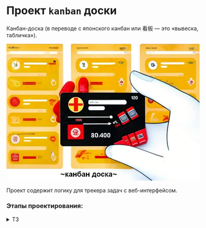 # Проект `kanban` доски
Канбан-доска (в переводе с японского канбан или 看板 — это «вывеска, табличка»). 

![img](canban.png)

Проект содержит логику для трекера задач с веб-интерфейсом. 

### Этапы проектирования:
<details> <summary> ТЗ </summary> 
<details> <summary>java-kanban-sprint8-hw - последний спринт по Трекеру задач </summary> 

### Задание спринта.

#### Трекер задач

Как системы контроля версий помогают команде работать с общим кодом, так и трекеры задач
позволяют эффективно организовать совместную работу над задачами. Вам предстоит написать
бэкенд для такого трекера. В итоге должна получиться программа, отвечающая за формирование
модели данных для этой страницы:
![img](img/Untitled-120_1696414230.png)

        💡 Пользователь не будет видеть консоль вашего приложения. Поэтому нужно сделать так, чтобы 
           методы не просто печатали что-то в консоль, но и возвращали объекты нужных типов.
           Вы можете добавить консольный вывод для самопроверки в класcе Main, но на работу методов он 
           влиять не должен.

<details> <summary> Предыдущие ТЗ </summary>  

Нужно усовершенствовать приложение "Трекер задач" из ТЗ для 3, 4, 5, 6 ,7 спринта (ветки: java-kanban-sprint3/4/5/6/7
-hw).

<details> <summary> Задания 3, 4, 5, 6, 7 cпринта </summary> 
<details> <summary> ТЗ 3-го спринта </summary>  

Нужно написать приложение "Трекер задач" с консольным управлением.

### Типы задач

1. Task - задачи без подзадач;
2. Epic - задачи с подзадачами;
3. SubTask - задачи входящие в epic.

### Свойства задач

У каждой задачи есть статус, отображающий её прогресс:

1. NEW — задача только создана, но к её выполнению ещё не приступили.
2. IN_PROCESS — над задачей ведётся работа.
3. DONE — задача выполнена.

Для каждой подзадачи известно, в рамках какого эпика она выполняется.   
Каждый эпик знает, какие подзадачи в него входят.   
Завершение всех подзадач эпика считается завершением эпика.

Трекер, через консоль, позволяет добавлять, удалять, обновлять вести учет всех перечисленных
типов задач.

### Идентификатор задачи

У каждого типа задач есть идентификатор. Это целое число, уникальное для всех типов задач.
По нему мы находим,
обновляем, удаляем задачи. При создании задачи менеджер присваивает ей новый идентификатор.
Подсказка: как создавать идентификаторы.

### Менеджер

Кроме классов для описания задач, вам нужно реализовать класс для объекта-менеджера. Он будет запускаться на старте
программы и управлять всеми задачами. В нём должны быть реализованы следующие функции:

1. Возможность хранить задачи всех типов. Для этого вам нужно выбрать подходящую коллекцию.
2. Методы для каждого из типа задач(Задача/Эпик/Подзадача):

* a. Получение списка всех задач.
* b. Удаление всех задач.
* c. Получение по идентификатору.
* d. Создание. Сам объект должен передаваться в качестве параметра.
* e. Обновление. Новая версия объекта с верным идентификатором передаётся в виде параметра.
* f. Удаление по идентификатору.

3. Дополнительные методы:

* a. Получение списка всех подзадач определённого эпика.

4. Управление статусами осуществляется по следующему правилу:

* a. Менеджер сам не выбирает статус для задачи. Информация о нём приходит менеджеру вместе с информацией о самой
  задаче.
  По этим данным в одних случаях он будет сохранять статус, в других будет рассчитывать.

    * b. Для эпиков:

  если у эпика нет подзадач или все они имеют статус NEW, то статус должен быть NEW.
  если все подзадачи имеют статус DONE, то и эпик считается завершённым — со статусом DONE.
  во всех остальных случаях статус должен быть IN_PROGRESS.

### Хранение задач

Итак, вам нужно:

1. Получать задачи по идентификатору
2. Выводить списки задач разных типов

Один из способов организовать такое хранение — это присвоить соответствие между идентификатором и задачей при помощи
HashMap. Поскольку идентификатор не может повторяться (иначе он не был бы идентификатором), такой подход позволит
быстро получать задачу.
Чтобы получать разные типы задач, вы можете создать три HashMap по одной на каждый из видов задач.

### Обновление данных

При обновлении можете считать, что на вход подаётся новый объект, который должен полностью заменить старый. К
примеру, метод для обновления эпика может принимать эпик в качестве входных данных public void updateTask(Task task).
Если вы храните эпики в HashMap, где ключами являются идентификаторы, то обновление — это запись нового эпика
tasks.put(task.getId(), task)).

### Обновление статуса задачи

Фраза «информация приходит вместе с информацией по задаче» означает, что не существует отдельного метода, который
занимался бы только обновлением статуса задачи. Вместо этого статус задачи обновляется вместе с полным обновлением
задачи.

### Обновление эпиков

Из описания задачи видно, что эпик не управляет своим статусом самостоятельно. Это значит:

1. Пользователь не должен иметь возможности поменять статус эпика самостоятельно
2. Когда меняется статус любой подзадачи в эпике, вам необходимо проверить, что статус эпика изменится соответствующим
   образом. При этом изменение статуса эпика может и не произойти, если в нём, к примеру, всё ещё есть незакрытые
   задачи.

</details>

<details> <summary> ТЗ 4-го спринта </summary>  

Нужно усовершенствовать приложение "Трекер задач" из ТЗ для третьего спринта (ветка: java-kanban-sprint3-hw).

### Менеджер теперь интерфейс

1. Класс TaskManager должен стать интерфейсом. В нём нужно собрать список методов, которые должны быть у любого
   объекта-менеджера. Вспомогательные методы, если вы их создавали, переносить в интерфейс не нужно.
2. Созданный ранее класс менеджера нужно переименовать в InMemoryTaskManager. Именно то, что менеджер хранит всю
   информацию в оперативной памяти, и есть его главное свойство, позволяющее эффективно управлять задачами. Внутри
   класса должна остаться реализация методов. При этом важно не забыть имплементировать TaskManager, ведь в Java класс
   должен явно заявить, что он подходит под требования интерфейса.

### История просмотров задач

Добавьте в программу новую функциональность — нужно, чтобы трекер отображал последние просмотренные пользователем
задачи. Для этого добавьте метод getHistory() в TaskManager и реализуйте его — он должен возвращать последние 10
просмотренных задач. Просмотром будем считаться вызов у менеджера методов получения задачи по идентификатору —
getTask(), getSubtask() и getEpic(). От повторных просмотров избавляться не нужно.
Пример формирования истории просмотров задач после вызовов методов менеджера:
![img](img/S3_23-2_1642680621.png)

У метода getHistory() не будет параметров. Это значит, он формирует свой ответ, анализируя исключительно внутреннее
состояние полей объекта менеджера. Подумайте, каким образом и какие данные вы запишете в поля менеджера для возможности
извлекать из них историю посещений. Так как в истории отображается, к каким задачам было обращение в методах getTask(),
getSubtask() и getEpic(), эти данные в полях менеджера будут обновляться при вызове этих трех методов.

Обратите внимание, что просмотрен может быть любой тип задачи. То есть возвращаемый список задач может содержать объект
одного из трех типов на любой своей позиции. Чтобы описать ячейку такого списка, нужно вспомнить о полиморфизме и
выбрать тип, являющийся общим родителем обоих классов.

### Утилитарный класс

Со временем в приложении трекера появится несколько реализаций интерфейса TaskManager. Чтобы не зависеть от реализации,
создайте утилитарный класс Managers. На нём будет лежать вся ответственность за создание менеджера задач. То есть
Managers должен сам подбирать нужную реализацию TaskManagerи возвращать объект правильного типа.

У Managersбудет метод getDefault(). При этом вызывающему неизвестен конкретный класс, только то, что объект, который
возвращает getDefault(), реализует интерфейс TaskManager.

### Статусы задач как перечисление

Так как варианты возможных статусов у задачи ограничены, для их хранения в программе лучше завести перечисляемый тип
enum.

### Тестирование вашего решения

Убедитесь, что ваше решение работает! В главном классе воспроизведите несложный пользовательский сценарий:

* создайте несколько задач разного типа.
* вызовите разные методы интерфейса TaskManager и напечатайте историю просмотров после каждого вызова. Если код рабочий,
  то история просмотров задач будет отображаться корректно.

### Сделайте историю задач интерфейсом

В этом спринте возможности трекера ограничены — в истории просмотров допускается дублирование и она может содержать
только десять задач. В следующем спринте вам нужно будет убрать дубли и расширить её размер. Чтобы подготовиться к
этому, проведите рефакторинг кода.

Создайте отдельный интерфейс для управления историей просмотров — HistoryManager. У него будет два метода. Первый add(
Task task) должен помечать задачи как просмотренные, а второй getHistory() — возвращать их список.
Объявите класс InMemoryHistoryManager и перенесите в него часть кода для работы с историей из класса
InMemoryTaskManager. Новый класс InMemoryHistoryManager должен реализовывать интерфейс HistoryManager.

Добавьте в служебный класс Managers статический метод HistoryManager getDefaultHistory(). Он должен возвращать объект
InMemoryHistoryManager — историю просмотров.

Проверьте, что теперь InMemoryTaskManager обращается к менеджеру истории через интерфейс HistoryManager и использует
реализацию, которую возвращает метод getDefaultHistory().

Ещё раз всё протестируйте!
</details>

<details> <summary> ТЗ 5-го спринта </summary>  

В этом спринте вам предстоит поработать с историей просмотров задач, а именно избавиться от повторных просмотров в ней и
ограничения на размер истории.

### Обратите внимание

Недостаточно реализовать код таким образом, чтобы программа пробегалась по всей истории просмотров и только после этого
удаляла предыдущий просмотр. Ведь тогда время работы этой программы будет линейно зависеть от длины истории.
Ваша цель — реализовать функциональность так, чтобы время просмотра задачи никак не зависело от общего количества задач
в истории.

### Интерфейс HistoryManager

У нас уже есть интерфейс, осталось добавить метод void remove(int id) для удаления задачи из просмотра. И реализовать
его в классе InMemoryHistoryManager. Добавьте его вызов при удалении задач, чтобы они также удалялись из истории
просмотров.

### Дальнейшая разработка алгоритма с CustomLinkedList и HashMap

Программа должна запоминать порядок вызовов метода add, ведь именно в этом порядке просмотры будут выстраиваться в
истории. Для хранения порядка вызовов удобно использовать список.

Если какая-либо задача просматривалась несколько раз, в истории должен отобразиться только последний просмотр.
Предыдущий просмотр должен быть удалён сразу же после появления нового — за O(1). Из темы о списках вы узнали, что
константное время выполнения операции может гарантировать связный список LinkedList. Однако эта стандартная реализация в
данном случае не подойдёт. Поэтому вам предстоит написать собственную.

CustomLinkedList позволяет удалить элемент из произвольного места за О(1) с одним важным условием — если программа уже
дошла до этого места по списку. Чтобы выполнить условие, создайте стандартную HashMap. Её ключом будет id задачи,
просмотр которой требуется удалить, а значением — место просмотра этой задачи в списке, то есть узел связного списка. С
помощью номера задачи можно получить соответствующий ему узел связного списка и удалить его.
![img](img/S4_25-5_1705594451.png)

Реализация метода getHistory должна перекладывать задачи из связного списка в ArrayList для формирования ответа.

### Тестирование работы программы

После написания менеджера истории проверьте его работу:

* создайте две задачи, эпик с тремя подзадачами и эпик без подзадач;
* запросите созданные задачи несколько раз в разном порядке;
* после каждого запроса выведите историю и убедитесь, что в ней нет повторов;
* удалите задачу, которая есть в истории, и проверьте, что при печати она не будет выводиться;
* удалите эпик с тремя подзадачами и убедитесь, что из истории удалился как сам эпик, так и все его подзадачи.

  </details>

<details> <summary> ТЗ 6-го спринта </summary>  

В этом спринте нужно добавить в трекер задач ещё одну полезную опцию. Текущая реализация хранит состояние менеджера в
оперативной памяти, из-за этого после перезапуска приложения все нужные нам данные теряются. Решить эту проблему может
такой класс менеджера, который будет после каждой операции автоматически сохранять все задачи и их состояние в
специальный файл.

Нужно создать вторую реализацию менеджера. У него будет такая же система классов и интерфейсов, как и у
нынешнего. Новый и старый менеджеры будут отличаться только деталями реализации методов: один хранит информацию в
оперативной памяти, другой — в файле.

### Вторая реализация менеджера

Итак, создайте класс FileBackedTasksManager. В нём вы будете прописывать логику автосохранения в файл. Этот класс, как и
InMemoryTasksManager, должен имплементировать интерфейс менеджера TasksManager.
![img](img/S5_21_1644488175.png)

Теперь нужно написать реализацию для нового класса. Если у вас появится желание просто скопировать код из
InMemoryTasksManager и дополнить его в нужных местах функцией сохранения в файл, остановитесь! Старайтесь избегать
дублирования кода, это признак плохого стиля.

В данном случае есть более изящное решение: можно наследовать FileBackedTasksManager от InMemoryTasksManager и получить
от класса-родителя желаемую логику работы менеджера. Останется только дописать в некоторых местах вызовы метода
автосохранения.
![img](img/S5_22_1644488199.png)

### Метод автосохранения

Пусть новый менеджер получает файл для автосохранения в своём конструкторе и сохраняет его в поле. Создайте метод save
без параметров — он будет сохранять текущее состояние менеджера в указанный файл.
Теперь достаточно переопределить каждую модифицирующую операцию таким образом, чтобы сначала выполнялась версия,
унаследованная от предка, а затем — метод save. Например:

    @Override
    public void addSubtask(Subtask subtask) {
    super.addSubtask(subtask);
    save();
    }

Затем нужно продумать логику метода save. Что он должен сохранять? Все задачи, подзадачи, эпики и историю просмотра
любых задач. Для удобства работы рекомендуем выбрать текстовый формат CSV (англ. Comma-Separated Values, «значения,
разделённые запятыми»). Тогда файл с сохранёнными данными будет выглядеть так:

    id,type,name,status,description,epic
    1,TASK,Task1,NEW,Description task1,
    2,EPIC,Epic2,DONE,Description epic2,
    3,SUBTASK,Sub Task2,DONE,Description sub task3,2
    
    2,3

Сначала через запятую перечисляются все поля задач. Ниже находится список задач, каждая из них записана с новой строки.
Дальше — пустая строка, которая отделяет задачи от истории просмотров. И заключительная строка — это идентификаторы
задач из истории просмотров.

Файл из нашего примера можно прочитать так: в трекер добавлены задача, эпик и подзадача. Эпик и подзадача просмотрены и
выполнены. Задача осталась в состоянии новой и не была просмотрена.

### Проверка работы нового менеджера

Исключения вида IOException нужно отлавливать внутри метода save и кидать собственное непроверяемое исключение
ManagerSaveException. Благодаря этому можно не менять сигнатуру методов интерфейса менеджера.

    💡 Мы исходим из того, что наш менеджер работает в идеальных условиях. Над ним не совершаются недопустимые операции, и
       все его действия со средой (например, сохранение файла) завершаются успешно.

Помимо метода сохранения создайте статический метод static FileBackedTasksManager loadFromFile(File file), который будет
восстанавливать данные менеджера из файла при запуске программы. Не забудьте убедиться, что новый менеджер задач
работает так же, как предыдущий. И проверьте работу сохранения и восстановления менеджера из файла (сериализацию).

#### Для этого создайте метод static void main(String[] args) в классе FileBackedTasksManager и реализуйте небольшой сценарий:

1. Заведите несколько разных задач, эпиков и подзадач.
2. Запросите некоторые из них, чтобы заполнилась история просмотра.
3. Создайте новый FileBackedTasksManager менеджер из этого же файла.
4. Проверьте, что история просмотра восстановилась верно и все задачи, эпики, подзадачи, которые были в старом, есть в
   новом менеджере.

### Итог

У вас должно появиться несколько новых классов, а также новый менеджер с опцией сохранения состояния. Убедитесь, что он
работает корректно, и отправляйте свой код на ревью.
</details>

<details> <summary> ТЗ 7-го спринта </summary>  

Без тестов нельзя проверить программу и убедиться, что всё работает именно так, как задумано. В трекере уже есть код
проверки — он содержится в методах main. На основе этого кода вам предстоит написать тесты для менеджеров и задач.
Также в этом спринте вы добавите новую функциональность: приложение сможет расставлять задачи по приоритету и проверять,
не пересекаются ли они по времени выполнения.

### Добавьте JUnit в проект

Прежде чем приступать к написанию тестов, добавьте поддержку JUnit в проект. Для этого выполните в IntelliJ IDEA
следующие действия.

1. Откройте любой класс, например Epic.
2. Нажмите Ctrl+Shift+T. В выпадающем меню выберите пункт Create test (англ. «Создать тест»). В появившемся окне нажмите
   кнопку OK — тест будет размещён в той же папке.
   ![img](img/1.png)
3. В меню выбора теста (Testing library) выберите JUnit5, а затем нажмите кнопку Fix (англ. «Исправить»).
   ![img](img/2.png)
4. Скачайте библиотеку в папку lib. Поставьте галочку около пункта Download to (англ. «Скачать в...») и нажмите кнопку
   OK,
   чтобы подтвердить создание теста.
   ![img](img/3.png)
5. После этого откроется файл EpicTest. Можно переходить к написанию тестов.

       💡 Проверьте, что все библиотеки загрузились в папку lib.

![img](img/4.png)

### Покройте код тестами

Ваша цель — написать отдельный тест для каждого публичного метода: стандартный кейс его работы и граничные случаи.

#### Потребуются следующие тесты.

1. Для расчёта статуса Epic. Граничные условия:

* a. Пустой список подзадач.
* b. Все подзадачи со статусом NEW.
* c. Все подзадачи со статусом DONE.
* d. Подзадачи со статусами NEW и DONE.
* e. Подзадачи со статусом IN_PROGRESS.

2. Для двух менеджеров задач InMemoryTasksManager и FileBackedTasksManager.

* Чтобы избежать дублирования кода, необходим базовый класс с тестами на каждый метод из интерфейса abstract class
  TaskManagerTest<T extends TaskManager>.
* Для подзадач нужно дополнительно проверить наличие эпика, а для эпика — расчёт статуса.
* Для каждого метода нужно проверить его работу:
    * a. Со стандартным поведением.
    * b. С пустым списком задач.
    * c. С неверным идентификатором задачи (пустой и/или несуществующий идентификатор).

3. Для HistoryManager — тесты для всех методов интерфейса. Граничные условия:

* a. Пустая история задач.
* b. Дублирование.
* с. Удаление из истории: начало, середина, конец.

4. Дополнительно для FileBackedTasksManager — проверка работы по сохранению и восстановлению состояния. Граничные
   условия:

* a. Пустой список задач.
* b. Эпик без подзадач.
* c. Пустой список истории.

После написания тестов ещё раз проверьте их наличие по списку. Убедитесь, что они работают.

### Добавьте продолжительность и дату старта

Добавьте новые поля в задачи:

* duration — продолжительность задачи, оценка того, сколько времени она займёт в минутах (число);
* startTime — дата, когда предполагается приступить к выполнению задачи.
* getEndTime() — время завершения задачи, которое рассчитывается исходя из startTime и duration.

Менять сигнатуры методов интерфейса TaskManager не понадобится: при создании или обновлении задач все его методы будут
принимать и возвращать объект, в который вы добавите два новых поля.

С классом Epic придётся поработать дополнительно. Продолжительность эпика — сумма продолжительности всех его подзадач.
Время начала — дата старта самой ранней подзадачи, а время завершения — время окончания самой поздней из задач. Новые
поля duration и startTime этого класса будут расчётные — аналогично полю статус. Для реализации getEndTime() удобно
добавить поле endTime в Epic и рассчитать его вместе с другими полями.

Не забудьте также доработать опцию сохранения состояния в файл: добавьте в сериализацию новые поля.

Добавьте в тесты проверку новых полей.

### Выведите список задач в порядке приоритета

Отсортируйте все задачи по приоритету — то есть по startTime. Если дата старта не задана, добавьте задачу в конец списка
задач, подзадач, отсортированных по startTime. Напишите новый метод getPrioritizedTasks, возвращающий список задач и
подзадач в заданном порядке.
Предполагается, что пользователь будет часто запрашивать этот список задач и подзадач, поэтому подберите подходящую
структуру данных для хранения. Сложность получения должна быть уменьшена с O(n log n) до O(n).

### Проверьте пересечения

Предполагается, что пользователь будет выполнять не более одной задачи за раз. Научите трекер проверять, что задачи и
подзадачи не пересекаются по времени выполнения. Добавьте валидацию во время создания или изменения задач, подзадач.

</details>
</details>

Возвращаемся к работе над менеджером задач. Основная логика приложения реализована, теперь можно сделать для него API.
Вам предстоит настроить доступ к методам менеджера через HTTP-запросы.

### Прорабатываем логику API

Вам нужно реализовать API, где эндпоинты будут соответствовать вызовам базовых методов интерфейса TaskManager.
Соответствие эндпоинтов и методов называется маппингом. Вот как это должно будет выглядеть.

![img](img/S7_33-2_1649410009.png)
Сначала добавьте в проект библиотеку Gson для работы с JSON.
Далее создайте класс HttpTaskServer, который будет слушать порт 8080 и принимать запросы. Добавьте в него реализацию
FileBackedTaskManager, которую можно получить из утилитного класса Managers.

После этого можно реализовать маппинг запросов на методы интерфейса TaskManager.
API должен работать так, чтобы все запросы по пути /tasks/<ресурсы> приходили в интерфейс TaskManager. Путь для обычных
задач — /tasks/task, для подзадач — /tasks/subtask, для эпиков — /tasks/epic. Получить все задачи сразу можно будет по
пути /tasks/, а получить историю задач по пути /tasks/history.

Для получения данных должны быть GET-запросы. Для создания и изменения — POST-запросы. Для удаления — DELETE-запросы.
Задачи передаются в теле запроса в формате JSON. Идентификатор (id) задачи следует передавать параметром запроса (через
вопросительный знак).

В результате для каждого метода интерфейса TaskManager должен быть создан отдельный эндпоинт, который можно будет
вызвать по HTTP.

### Как проверить эндпоинты

Проверить API можно несколькими способами.

1. Через Insomnia.
2. С помощью плагина для браузера, к примеру, RESTED, Postman, RESTClient или других. Выбрать и скачать подходящий можно
   по
   ссылке.
3. В IDEA через шаблоны HTTP-запросов — scratch file. Нажмите комбинацию CTRL+SHIFT+ALT+Insert и выберите HTTP Request.

### Доделываем HTTP-сервер для хранения задач

Сейчас задачи хранятся в файлах. Нужно перенести их на сервер. Для этого напишите HTTP-клиент. С его помощью мы
переместим хранение состояния менеджера из файлов на отдельный сервер.

Шаблон сервера находится в репозитории — https://github.com/praktikum-java/java-core-bighw-kvserver. Склонируйте его и
перенесите в проект класс KVServer. В классе Main посмотрите пример, как запустить сервер правильно. Добавьте такой же
код в свой проект. В примере сервер запускается на порту 8078, если нужно, это можно изменить.

#### Подсказка: как работает сервер KVServer

KVServer — это хранилище, где данные хранятся по принципу <ключ-значение>. Он умеет:

1. GET /register — регистрировать клиента и выдавать уникальный токен доступа (аутентификации). Это нужно, чтобы
   хранилище могло работать сразу с несколькими клиентами.
2. POST /save/<ключ>?API_TOKEN= — сохранять содержимое тела запроса, привязанное к ключу.
3. GET /load/<ключ>?API_TOKEN= — возвращать сохранённые значение по ключу.

Вам нужно дописать реализацию запроса load() — это метод, который отвечает за получение данных. Доделайте логику работы
сервера по комментариям (комментарии затем можно убрать). После этого запустите сервер и проверьте, что получение
значения по ключу работает. Для начальной отладки можно делать запросы без авторизации, используя код DEBUG.

### Пишем HTTP-клиент

Для работы с хранилищем вам потребуется HTTP-клиент, который будет делегировать вызовы методов в HTTP-запросы. Создайте
класс KVTaskClient. Его будет использовать класс HttpTaskManager, который мы скоро напишем.

При создании KVTaskClient учтите следующее:

* Конструктор принимает URL к серверу хранилища и регистрируется. При регистрации выдаётся токен (API_TOKEN), который
  нужен при работе с сервером.
* Метод void put(String key, String json) должен сохранять состояние менеджера задач через запрос POST /save/<ключ>
  ?API_TOKEN=.
* Метод String load(String key) должен возвращать состояние менеджера задач через запрос GET /load/<ключ>?API_TOKEN=.

Далее проверьте код клиента в main. Для этого запустите KVServer, создайте экземпляр KVTaskClient. Затем сохраните
значение под разными ключами и проверьте, что при запросе возвращаются нужные данные. Удостоверьтесь, что если изменить
значение, то при повторном вызове вернётся уже не старое, а новое.

### Новая реализация менеджера задач

Теперь можно создать новую реализацию интерфейса TaskManager — класс HttpTaskManager. Он будет наследовать от
FileBackedTasksManager.
Конструктор HttpTaskManager должен будет вместо имени файла принимать URL к серверу KVServer. Также HttpTaskManager
создаёт KVTaskClient, из которого можно получить исходное состояние менеджера. Вам нужно заменить вызовы сохранения
состояния в файлах на вызов клиента.
В конце обновите статический метод getDefault() в утилитарном классе Managers, чтобы он возвращал HttpTaskManager.

### Тестирование

Код проверки в Main.main перестал работать. Это произошло, потому что Managers.getDefault() теперь возвращает новую
реализацию менеджера задач, а она не может работать без запуска сервера. Вам нужно это исправить.

Добавьте запуск KVServer в Main.main и перезапустите пример использования менеджера. Убедитесь, что всё работает и
состояние задач теперь хранится на сервере.

Теперь можно добавить тесты для HttpTaskManager аналогично тому как сделали для FileBackedTasksManager , отличие только,
вместо проверки восстановления состояния менеджера из файла, данные будут восстанавливаться с KVServerсервера.
Напишите тесты для каждого эндпоинта HttpTaskServer. Чтобы каждый раз не добавлять запуск KVServer и HttpTaskServer
серверов, можно реализовать в классах с тестами отдельный метод. Пометьте его аннотацией @BeforeAll — если
предполагается запуск серверов для всех тестов или аннотацией @BeforeEach — если для каждого теста требуется отдельный
запуск.

#### Подсказка: как остановить KVServer
Если запускать новый сервер перед каждым тестом на том же порту, то потребуется остановить предыдущий. Для этого
реализуйте метод stop() в KVServer. Его вызов поместите в отдельный метод в тестах. Пометьте его аннотацией @AfterEach.

</details>
</details>
</details>
